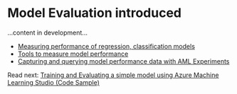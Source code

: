 # Model Evaluation introduced

...content in development...

- [Measuring performance of regression, classification models](./measure-performance-regression-classification.md)
- [Tools to measure model performance](./measure-model-performance.md)
- [Capturing and querying model performance data with AML Experiments](./capture-query-model-performance-with-aml-experiments.md)



Read next: [Training and Evaluating a simple model using Azure Machine Learning Studio (Code Sample)](../../training-evaluating-model-with-aml-studio/README.md)